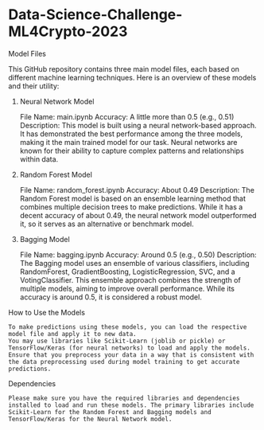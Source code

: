 # Data-Science-Challenge-ML4Crypto-2023
Model Files

This GitHub repository contains three main model files, each based on different machine learning techniques. Here is an overview of these models and their utility:
1. Neural Network Model

    File Name: main.ipynb 
    Accuracy: A little more than 0.5 (e.g., 0.51)
    Description: This model is built using a neural network-based approach. It has demonstrated the best performance among the three models, making it the main trained model for our task. Neural networks are known for their ability to capture complex patterns and relationships within data.

2. Random Forest Model

    File Name: random_forest.ipynb 
    Accuracy: About 0.49
    Description: The Random Forest model is based on an ensemble learning method that combines multiple decision trees to make predictions. While it has a decent accuracy of about 0.49, the neural network model outperformed it, so it serves as an alternative or benchmark model.

3. Bagging Model

    File Name: bagging.ipynb
    Accuracy: Around 0.5 (e.g., 0.50)
    Description: The Bagging model uses an ensemble of various classifiers, including RandomForest, GradientBoosting, LogisticRegression, SVC, and a VotingClassifier. This ensemble approach combines the strength of multiple models, aiming to improve overall performance. While its accuracy is around 0.5, it is considered a robust model.

How to Use the Models

    To make predictions using these models, you can load the respective model file and apply it to new data.
    You may use libraries like Scikit-Learn (joblib or pickle) or TensorFlow/Keras (for neural networks) to load and apply the models.
    Ensure that you preprocess your data in a way that is consistent with the data preprocessing used during model training to get accurate predictions.

Dependencies

    Please make sure you have the required libraries and dependencies installed to load and run these models. The primary libraries include Scikit-Learn for the Random Forest and Bagging models and TensorFlow/Keras for the Neural Network model.
